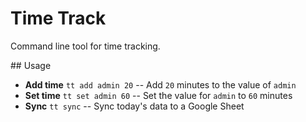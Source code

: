 # Time Track

Command line tool for time tracking.

## Usage

- **Add time** `tt add admin 20` -- Add `20` minutes to the value of `admin`
- **Set time** `tt set admin 60` -- Set the value for `admin` to `60` minutes
- **Sync** `tt sync` -- Sync today's data to a Google Sheet
